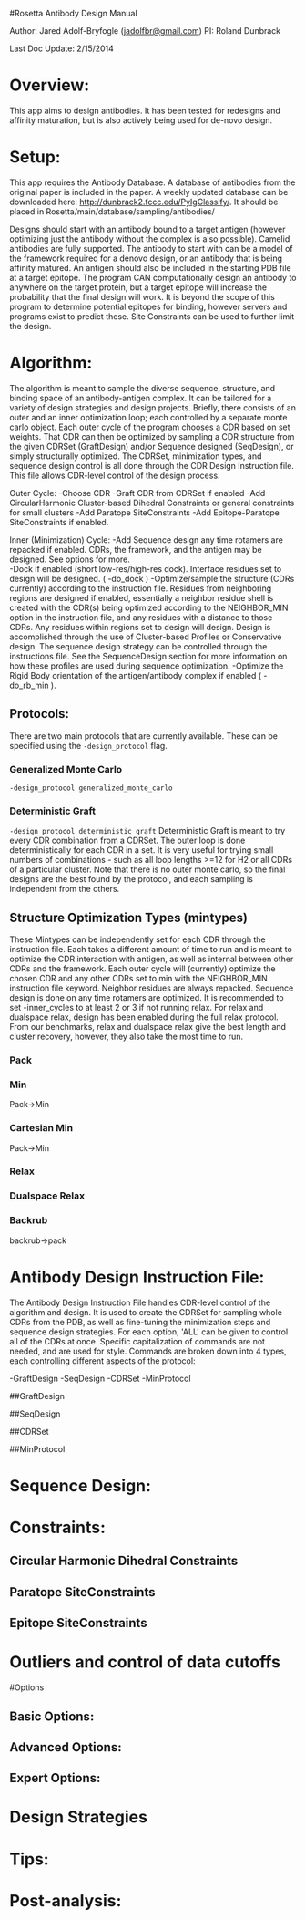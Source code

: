 #Rosetta Antibody Design Manual

Author: Jared Adolf-Bryfogle (jadolfbr@gmail.com)
PI: Roland Dunbrack

Last Doc Update: 2/15/2014

# Overview:
This app aims to design antibodies.  It has been tested for redesigns and affinity maturation, but is also actively being used for de-novo design. 

# Setup:
This app requires the Antibody Database.  A database of antibodies from the original paper is included in the paper.  A weekly updated database can be downloaded here: http://dunbrack2.fccc.edu/PyIgClassify/.  It should be placed in Rosetta/main/database/sampling/antibodies/

Designs should start with an antibody bound to a target antigen (however optimizing just the antibody without the complex is also possible).  Camelid antibodies are fully supported.  The antibody to start with can be a model of the framework required for a denovo design, or an antibody that is being affinity matured.  An antigen should also be included in the starting PDB file at a target epitope.  The program CAN computationally design an antibody to anywhere on the target protein, but a target epitope will increase the probability that the final design will work.  It is beyond the scope of this program to determine potential epitopes for binding, however servers and programs exist to predict these.  Site Constraints can be used to further limit the design.

# Algorithm:
The algorithm is meant to sample the diverse sequence, structure, and binding space of an antibody-antigen complex.  It can be tailored for a variety of design strategies and design projects.  Briefly, there consists of an outer and an inner optimization loop; each controlled by a separate monte carlo object.  Each outer cycle of the program chooses a CDR based on set weights.  That CDR can then be optimized by sampling a CDR structure from the given CDRSet (GraftDesign) and/or Sequence designed (SeqDesign), or simply structurally optimized.  The CDRSet, minimization types, and sequence design control is all done through the CDR Design Instruction file.  This file allows CDR-level control of the design process. 

Outer Cycle:
-Choose CDR
-Graft CDR from CDRSet if enabled
-Add CircularHarmonic Cluster-based Dihedral Constraints or general constraints for small clusters
-Add Paratope SiteConstraints
-Add Epitope-Paratope SiteConstraints if enabled.

Inner (Minimization) Cycle:
-Add Sequence design any time rotamers are repacked if enabled. CDRs, the framework, and the antigen may be designed.  See options for more.  
-Dock if enabled (short low-res/high-res dock).  Interface residues set to design will be designed. ( -do_dock )
-Optimize/sample the structure (CDRs currently) according to the instruction file.  Residues from neighboring regions are designed if enabled, essentially a neighbor residue shell is created with the CDR(s) being optimized according to the NEIGHBOR_MIN option in the instruction file, and any residues with a distance to those CDRs.  Any residues within regions set to design will design.  Design is accomplished through the use of Cluster-based Profiles or Conservative design.  The sequence design strategy can be controlled through the instructions file.  See the SequenceDesign section for more information on how these profiles are used during sequence optimization.
-Optimize the Rigid Body orientation of the antigen/antibody complex if enabled ( -do_rb_min ). 


## Protocols:
There are two main protocols that are currently available.  These can be specified using the <code>-design_protocol</code> flag.


### Generalized Monte Carlo
<code>-design_protocol generalized_monte_carlo</code>

### Deterministic Graft
<code>-design_protocol deterministic_graft</code>
Deterministic Graft is meant to try every CDR combination from a CDRSet.  The outer loop is done deterministically for each CDR in a set.  It is very useful for trying small numbers of combinations - such as all loop lengths >=12 for H2 or all CDRs of a particular cluster.  Note that there is no outer monte carlo, so the final designs are the best found by the protocol, and each sampling is independent from the others. 

## Structure Optimization Types (mintypes)
These Mintypes can be independently set for each CDR through the instruction file.  Each takes a different amount of time to run and is meant to optimize the CDR interaction with antigen, as well as internal between other CDRs and the framework.  Each outer cycle will (currently) optimize the chosen CDR and any other CDRs set to min with the NEIGHBOR_MIN instruction file keyword.  Neighbor residues are always repacked.  Sequence design is done on any time rotamers are optimized.  It is recommended to set -inner_cycles to at least 2 or 3 if not running relax.  For relax and dualspace relax, design has been enabled during the full relax protocol. From our benchmarks, relax and dualspace relax give the best length and cluster recovery, however, they also take the most time to run.  

### Pack

### Min
Pack->Min

### Cartesian Min
Pack->Min

### Relax

### Dualspace Relax

### Backrub
backrub->pack

# Antibody Design Instruction File:
The Antibody Design Instruction File handles CDR-level control of the algorithm and design.  It is used to create the CDRSet for sampling whole CDRs from the PDB, as well as fine-tuning the minimization steps and sequence design strategies.  For each option, 'ALL' can be given to control all of the CDRs at once.  Specific capitalization of commands are not needed, and are used for style. Commands are broken down into 4 types, each controlling different aspects of the protocol:

-GraftDesign
-SeqDesign
-CDRSet
-MinProtocol

##GraftDesign

##SeqDesign

##CDRSet

##MinProtocol


# Sequence Design:

# Constraints:
## Circular Harmonic Dihedral Constraints
## Paratope SiteConstraints
## Epitope SiteConstraints

# Outliers and control of data cutoffs

#Options
## Basic Options: 

## Advanced Options:

## Expert Options:

# Design Strategies

# Tips:

# Post-analysis: